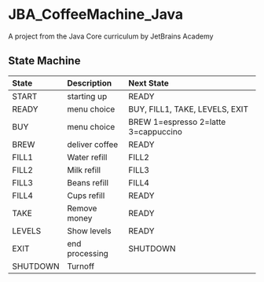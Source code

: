 # JBA_CoffeeMachine_Java
A project from the Java Core curriculum by JetBrains Academy
## State Machine
| State | Description | Next State |
|:------|:------------|:-----------|
| START | starting up | READY |
| READY | menu choice | BUY, FILL1, TAKE, LEVELS, EXIT |
| BUY   | menu choice | BREW 1=espresso 2=latte 3=cappuccino |
| BREW  | deliver coffee | READY |
| FILL1 | Water refill | FILL2 |
| FILL2 | Milk refill  | FILL3 |
| FILL3 | Beans refill | FILL4 |
| FILL4 | Cups refill | READY |
| TAKE | Remove money | READY |
| LEVELS | Show levels | READY |
| EXIT | end processing | SHUTDOWN |
| SHUTDOWN | Turnoff | |

